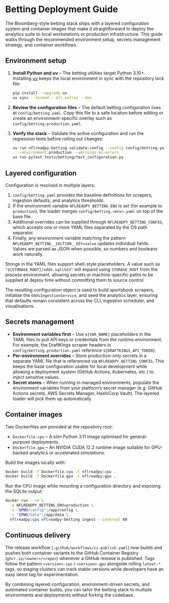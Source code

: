 # Betting Deployment Guide

The Bloomberg-style betting stack ships with a layered configuration system and
container images that make it straightforward to deploy the analytics suite to
local workstations or production infrastructure. This guide walks through the
recommended environment setup, secrets management strategy, and container
workflows.

## Environment setup

1. **Install Python and uv** – The betting utilities target Python 3.10+.
   Installing [uv](https://docs.astral.sh/uv/) keeps the local environment in
   sync with the repository lock file:

   ```bash
   pip install --upgrade uv
   uv sync --locked --all-extras --dev
   ```

2. **Review the configuration files** – The default betting configuration lives
   at `config/betting.yaml`. Copy this file to a safe location before editing or
   create an environment-specific overlay such as
   `config/betting.production.yaml`.

3. **Verify the stack** – Validate the active configuration and run the
   regression tests before rolling out changes:

   ```bash
   uv run nflreadpy-betting validate-config --config config/betting.yaml \
     --environment production --warnings-as-errors
   uv run pytest tests/betting/test_configuration.py
   ```

## Layered configuration

Configuration is resolved in multiple layers:

1. `config/betting.yaml` provides the baseline definitions for scrapers,
   ingestion defaults, and analytics thresholds.
2. If the environment variable `NFLREADPY_BETTING_ENV` is set (for example to
   `production`), the loader merges `config/betting.<env>.yaml` on top of the
   base file.
3. Additional overrides can be supplied through `NFLREADPY_BETTING_CONFIG`,
   which accepts one or more YAML files separated by the OS path separator.
4. Finally, any environment variable matching the pattern
   `NFLREADPY_BETTING__SECTION__KEY=value` updates individual fields. Values are
   parsed as JSON when possible, so numbers and booleans work naturally.

Strings in the YAML files support shell-style placeholders. A value such as
`"${STORAGE_ROOT}/odds.sqlite3"` will expand using `STORAGE_ROOT` from the
process environment, allowing secrets or machine-specific paths to be supplied
at deploy time without committing them to source control.

The resulting configuration object is used to build sportsbook scrapers,
initialise the `OddsIngestionService`, and seed the analytics layer, ensuring
that defaults remain consistent across the CLI, ingestion scheduler, and
visualisations.

## Secrets management

* **Environment variables first** – Use `${VAR_NAME}` placeholders in the YAML
  files to pull API keys or credentials from the runtime environment. For
  example, the DraftKings scraper headers in
  `config/betting.production.yaml` reference `${DRAFTKINGS_API_TOKEN}`.
* **Per-environment overrides** – Store production-only secrets in a separate
  YAML file that is referenced via `NFLREADPY_BETTING_CONFIG`. This keeps the
  base configuration usable for local development while allowing a deployment
  system (GitHub Actions, Kubernetes, etc.) to inject sensitive values.
* **Secret stores** – When running in managed environments, populate the
  environment variables from your platform’s secret manager (e.g. GitHub
  Actions secrets, AWS Secrets Manager, HashiCorp Vault). The layered loader will
  pick them up automatically.

## Container images

Two Dockerfiles are provided at the repository root:

* `Dockerfile.cpu` – A slim Python 3.11 image optimised for general-purpose
  deployments.
* `Dockerfile.gpu` – An NVIDIA CUDA 12.2 runtime image suitable for GPU-backed
  analytics or accelerated simulations.

Build the images locally with:

```bash
docker build -f Dockerfile.cpu -t nflreadpy:cpu .
docker build -f Dockerfile.gpu -t nflreadpy:gpu .
```

Run the CPU image while mounting a configuration directory and exposing the
SQLite output:

```bash
docker run --rm \
  -e NFLREADPY_BETTING_ENV=production \
  -v "$PWD/config":/app/config \
  -v "$PWD/data":/app/data \
  nflreadpy:cpu nflreadpy-betting ingest --interval 60
```

## Continuous delivery

The release workflow (`.github/workflows/ci-publish.yaml`) now builds and pushes
both container variants to the GitHub Container Registry (`ghcr.io/<owner>/<repo>`)
whenever a GitHub release is published. Tags follow the pattern
`<version>-cpu` / `<version>-gpu` alongside rolling `latest-*` tags, so staging
clusters can track stable versions while developers have an easy latest tag for
experimentation.

By combining layered configuration, environment-driven secrets, and automated
container builds, you can tailor the betting stack to multiple environments and
deployments without forking the codebase.
